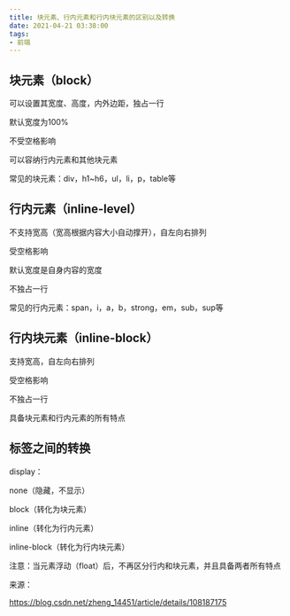 ```yaml
---
title: 块元素、行内元素和行内块元素的区别以及转换
date: 2021-04-21 03:38:00
tags:
- 前端
---
```

## 块元素（block）

可以设置其宽度、高度，内外边距，独占一行

默认宽度为100%

不受空格影响

可以容纳行内元素和其他块元素

常见的块元素：div，h1~h6，ul，li，p，table等

## 行内元素（inline-level）

不支持宽高（宽高根据内容大小自动撑开），自左向右排列

受空格影响

默认宽度是自身内容的宽度

不独占一行

常见的行内元素：span，i，a，b，strong，em，sub，sup等

## 行内块元素（inline-block）

支持宽高，自左向右排列

受空格影响

不独占一行

具备块元素和行内元素的所有特点

## 标签之间的转换

display：

none（隐藏，不显示）

block（转化为块元素）

inline（转化为行内元素）

inline-block（转化为行内块元素）

注意：当元素浮动（float）后，不再区分行内和块元素，并且具备两者所有特点

来源：

https://blog.csdn.net/zheng_14451/article/details/108187175